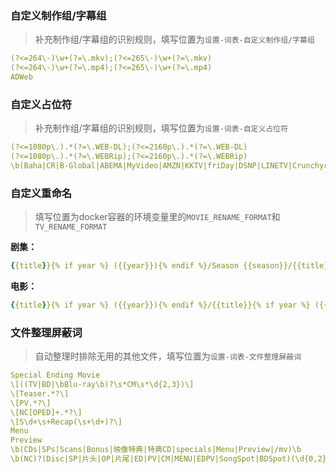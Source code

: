 ### 自定义制作组/字幕组

> 补充制作组/字幕组的识别规则，填写位置为`设置-词表-自定义制作组/字幕组`
>

```yaml
(?<=264\-)\w+(?=\.mkv);(?<=265\-)\w+(?=\.mkv)
(?<=264\-)\w+(?=\.mp4);(?<=265\-)\w+(?=\.mp4)
ADWeb
```

### 自定义占位符

> 补充制作组/字幕组的识别规则，填写位置为`设置-词表-自定义占位符`
>

```yaml
(?<=1080p\.).*(?=\.WEB-DL);(?<=2160p\.).*(?=\.WEB-DL)
(?<=1080p\.).*(?=\.WEBRip);(?<=2160p\.).*(?=\.WEBRip)
\b(Baha|CR|B-Global|ABEMA|MyVideo|AMZN|KKTV|friDay|DSNP|LINETV|Crunchyroll|IQ|Hulu|HQ|60fps|Paramount+|LineTV|Linetv|Disney+|FriDay|HMAX|MAX|NF|IQY|IQ|TX|WeTV|YT|YK|Migu|Mgtv|Bilibili|Sohu|Xigua|iTunes)\b
```


### 自定义重命名

>填写位置为docker容器的环境变量里的`MOVIE_RENAME_FORMAT`和`TV_RENAME_FORMAT`

**剧集：**

```yaml
{{title}}{% if year %} ({{year}}){% endif %}/Season {{season}}/{{title}} - {{season_episode}}{% if part %}-{{part}}{% endif %}{% if videoFormat %} - {{videoFormat}}{% endif %}{% if videoCodec %} - {{videoCodec}}{% endif %}{% if audioCodec %} - {{audioCodec}}{% endif %}{% if customization %} - {{customization}}{% endif %}{% if releaseGroup %} - {{releaseGroup}}{% endif %}{{fileExt}}
```

**电影：**

```yaml
{{title}}{% if year %} ({{year}}){% endif %}/{{title}}{% if year %} ({{year}}){% endif %}{% if part %}-{{part}}{% endif %}{% if videoFormat %} - {{videoFormat}}{% endif %}{% if videoCodec %} - {{videoCodec}}{% endif %}{% if audioCodec %} - {{audioCodec}}{% endif %}{% if releaseGroup %} - {{releaseGroup}}{% endif %}{{fileExt}}
```

### 文件整理屏蔽词
> 自动整理时排除无用的其他文件，填写位置为`设置-词表-文件整理屏蔽词`
>

```yaml
Special Ending Movie
\[((TV|BD|\bBlu-ray\b)?\s*CM\s*\d{2,3})\]
\[Teaser.*?\]
\[PV.*?\]
\[NC[OPED]+.*?\]
\[S\d+\s+Recap(\s+\d+)?\]
Menu
Preview
\b(CDs|SPs|Scans|Bonus|映像特典|特典CD|specials|Menu|Preview|/mv)\b
\b(NC)?(Disc|SP|片头|OP|片尾|ED|PV|CM|MENU|EDPV|SongSpot|BDSpot)(\d{0,2}|_ALL)\b
```

<br>
